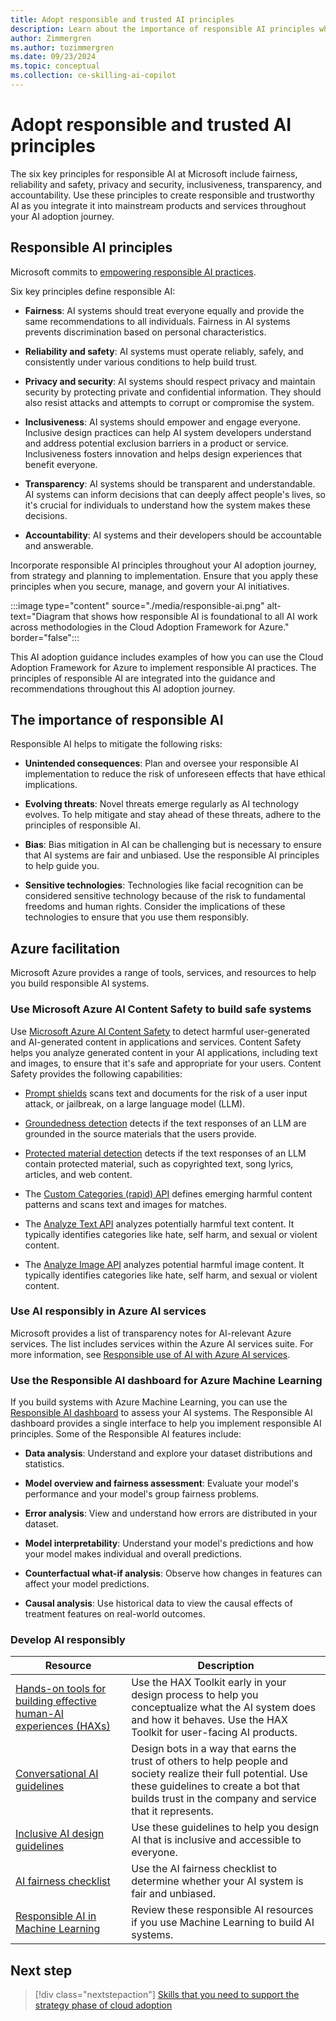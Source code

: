 ```yaml
---
title: Adopt responsible and trusted AI principles
description: Learn about the importance of responsible AI principles when you adopt AI on Azure to ensure an ethical and effective implementation in your organization.
author: Zimmergren
ms.author: tozimmergren
ms.date: 09/23/2024
ms.topic: conceptual
ms.collection: ce-skilling-ai-copilot
---
```


# Adopt responsible and trusted AI principles

The six key principles for responsible AI at Microsoft include fairness, reliability and safety, privacy and security, inclusiveness, transparency, and accountability. Use these principles to create responsible and trustworthy AI as you integrate it into mainstream products and services throughout your AI adoption journey.

## Responsible AI principles

Microsoft commits to [empowering responsible AI practices](https://www.microsoft.com/ai/responsible-ai).

Six key principles define responsible AI:

- **Fairness**: AI systems should treat everyone equally and provide the same recommendations to all individuals. Fairness in AI systems prevents discrimination based on personal characteristics.

- **Reliability and safety**: AI systems must operate reliably, safely, and consistently under various conditions to help build trust.

- **Privacy and security**: AI systems should respect privacy and maintain security by protecting private and confidential information. They should also resist attacks and attempts to corrupt or compromise the system.

- **Inclusiveness**: AI systems should empower and engage everyone. Inclusive design practices can help AI system developers understand and address potential exclusion barriers in a product or service. Inclusiveness fosters innovation and helps design experiences that benefit everyone.

- **Transparency**: AI systems should be transparent and understandable. AI systems can inform decisions that can deeply affect people's lives, so it's crucial for individuals to understand how the system makes these decisions.

- **Accountability**: AI systems and their developers should be accountable and answerable.

Incorporate responsible AI principles throughout your AI adoption journey, from strategy and planning to implementation. Ensure that you apply these principles when you secure, manage, and govern your AI initiatives.

:::image type="content" source="./media/responsible-ai.png" alt-text="Diagram that shows how responsible AI is foundational to all AI work across methodologies in the Cloud Adoption Framework for Azure." border="false":::

This AI adoption guidance includes examples of how you can use the Cloud Adoption Framework for Azure to implement responsible AI practices. The principles of responsible AI are integrated into the guidance and recommendations throughout this AI adoption journey.

## The importance of responsible AI

Responsible AI helps to mitigate the following risks:

- **Unintended consequences**: Plan and oversee your responsible AI implementation to reduce the risk of unforeseen effects that have ethical implications.

- **Evolving threats**: Novel threats emerge regularly as AI technology evolves. To help mitigate and stay ahead of these threats, adhere to the principles of responsible AI.

- **Bias**: Bias mitigation in AI can be challenging but is necessary to ensure that AI systems are fair and unbiased. Use the responsible AI principles to help guide you.

- **Sensitive technologies**: Technologies like facial recognition can be considered sensitive technology because of the risk to fundamental freedoms and human rights. Consider the implications of these technologies to ensure that you use them responsibly.

## Azure facilitation

Microsoft Azure provides a range of tools, services, and resources to help you build responsible AI systems.

### Use Microsoft Azure AI Content Safety to build safe systems

Use [Microsoft Azure AI Content Safety](/azure/ai-services/content-safety/) to detect harmful user-generated and AI-generated content in applications and services. Content Safety helps you analyze generated content in your AI applications, including text and images, to ensure that it's safe and appropriate for your users. Content Safety provides the following capabilities:

- [Prompt shields](/azure/ai-services/content-safety/concepts/jailbreak-detection) scans text and documents for the risk of a user input attack, or jailbreak, on a large language model (LLM).

- [Groundedness detection](/azure/ai-services/content-safety/concepts/groundedness) detects if the text responses of an LLM are grounded in the source materials that the users provide.

- [Protected material detection](/azure/ai-services/content-safety/concepts/protected-material) detects if the text responses of an LLM contain protected material, such as copyrighted text, song lyrics, articles, and web content.

- The [Custom Categories (rapid) API](/azure/ai-services/content-safety/concepts/custom-categories-rapid) defines emerging harmful content patterns and scans text and images for matches.

- The [Analyze Text API](/rest/api/contentsafety/text-operations/analyze-text) analyzes potentially harmful text content. It typically identifies categories like hate, self harm, and sexual or violent content.

- The [Analyze Image API](/rest/api/contentsafety/image-operations/analyze-image) analyzes potential harmful image content. It typically identifies categories like hate, self harm, and sexual or violent content.

### Use AI responsibly in Azure AI services

Microsoft provides a list of transparency notes for AI-relevant Azure services. The list includes services within the Azure AI services suite. For more information, see [Responsible use of AI with Azure AI services](/azure/ai-services/responsible-use-of-ai-overview).

### Use the Responsible AI dashboard for Azure Machine Learning

If you build systems with Azure Machine Learning, you can use the [Responsible AI dashboard](/azure/machine-learning/concept-responsible-ai-dashboard) to assess your AI systems. The Responsible AI dashboard provides a single interface to help you implement responsible AI principles. Some of the Responsible AI features include:

- **Data analysis**: Understand and explore your dataset distributions and statistics.

- **Model overview and fairness assessment**: Evaluate your model's performance and your model's group fairness problems.

- **Error analysis**: View and understand how errors are distributed in your dataset.

- **Model interpretability**: Understand your model's predictions and how your model makes individual and overall predictions.

- **Counterfactual what-if analysis**: Observe how changes in features can affect your model predictions.

- **Causal analysis**: Use historical data to view the causal effects of treatment features on real-world outcomes.

### Develop AI responsibly

|Resource|Description|
|--------|-----------|
|[Hands-on tools for building effective human-AI experiences (HAXs)](https://www.microsoft.com/en-us/haxtoolkit/)| Use the HAX Toolkit early in your design process to help you conceptualize what the AI system does and how it behaves. Use the HAX Toolkit for user-facing AI products.|
|[Conversational AI guidelines](https://www.microsoft.com/research/uploads/prod/2018/11/Bot_Guidelines_Nov_2018.pdf)|Design bots in a way that earns the trust of others to help people and society realize their full potential. Use these guidelines to create a bot that builds trust in the company and service that it represents. |
|[Inclusive AI design guidelines](https://inclusive.microsoft.design/tools-and-activities/InPursuitofInclusiveAI.pdf)|Use these guidelines to help you design AI that is inclusive and accessible to everyone.|
|[AI fairness checklist](https://query.prod.cms.rt.microsoft.com/cms/api/am/binary/RE4t6dA)|Use the AI fairness checklist to determine whether your AI system is fair and unbiased.|
|[Responsible AI in Machine Learning](/azure/machine-learning/concept-responsible-ai) |Review these responsible AI resources if you use Machine Learning to build AI systems.|

## Next step

> [!div class="nextstepaction"]
> [Skills that you need to support the strategy phase of cloud adoption](./suggested-skills.md)
